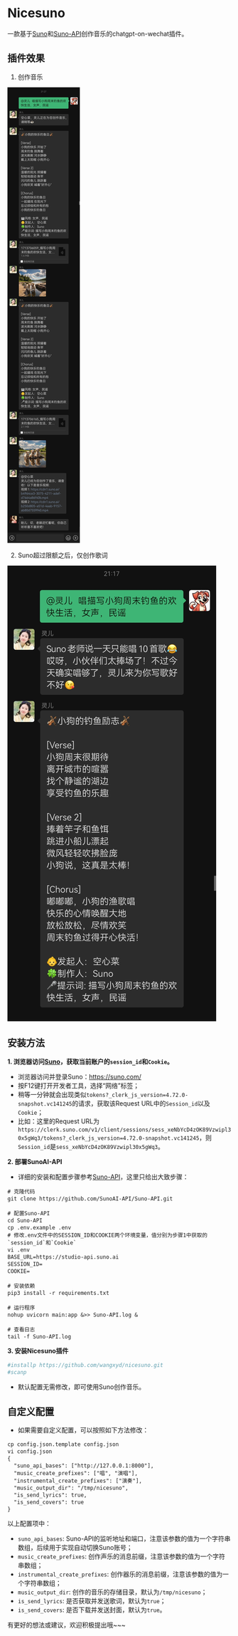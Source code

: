 # Nicesuno

一款基于[Suno](https://suno.com/)和[Suno-API](https://github.com/SunoAI-API/Suno-API)创作音乐的chatgpt-on-wechat插件。

## 插件效果

1. 创作音乐

![创作音乐](./images/创作音乐.jpg)

2. Suno超过限额之后，仅创作歌词

![创作歌词](./images/创作歌词.jpg)

## 安装方法

**1. 浏览器访问[Suno](https://suno.com/)，获取当前账户的`session_id`和`Cookie`。**

+ 浏览器访问并登录Suno：https://suno.com/
+ 按F12键打开开发者工具，选择“网络”标签；
+ 稍等一分钟就会出现类似`tokens?_clerk_js_version=4.72.0-snapshot.vc141245`的请求，获取该Request URL中的`Session_id`以及`Cookie`；
+ 比如：这里的Request URL为`https://clerk.suno.com/v1/client/sessions/sess_xeNbYcD4zOK89Vzwipl30x5gWq3/tokens?_clerk_js_version=4.72.0-snapshot.vc141245`，则`Session_id`是`sess_xeNbYcD4zOK89Vzwipl30x5gWq3`。

**2. 部署SunoAI-API**

+ 详细的安装和配置步骤参考[Suno-API](https://github.com/SunoAI-API/Suno-API)，这里只给出大致步骤：
```shell
# 克隆代码
git clone https://github.com/SunoAI-API/Suno-API.git

# 配置Suno-API
cd Suno-API
cp .env.example .env
# 修改.env文件中的SESSION_ID和COOKIE两个环境变量，值分别为步骤1中获取的`session_id`和`Cookie`
vi .env
BASE_URL=https://studio-api.suno.ai
SESSION_ID=
COOKIE=

# 安装依赖
pip3 install -r requirements.txt

# 运行程序
nohup uvicorn main:app &>> Suno-API.log &

# 查看日志
tail -f Suno-API.log
```

**3. 安装Nicesuno插件**

```sh
#installp https://github.com/wangxyd/nicesuno.git
#scanp
```
+ 默认配置无需修改，即可使用Suno创作音乐。

## 自定义配置

+ 如果需要自定义配置，可以按照如下方法修改：
```shell
cp config.json.template config.json
vi config.json
{
  "suno_api_bases": ["http://127.0.0.1:8000"],
  "music_create_prefixes": ["唱", "演唱"],
  "instrumental_create_prefixes": ["演奏"],
  "music_output_dir": "/tmp/nicesuno",
  "is_send_lyrics": true,
  "is_send_covers": true
}
```

以上配置项中：

- `suno_api_bases`: Suno-API的监听地址和端口，注意该参数的值为一个字符串数组，后续用于实现自动切换Suno账号；
- `music_create_prefixes`: 创作声乐的消息前缀，注意该参数的值为一个字符串数组；
- `instrumental_create_prefixes`: 创作器乐的消息前缀，注意该参数的值为一个字符串数组；
- `music_output_dir`: 创作的音乐的存储目录，默认为`/tmp/nicesuno`；
- `is_send_lyrics`: 是否获取并发送歌词，默认为`true`；
- `is_send_covers`: 是否下载并发送封面，默认为`true`。

有更好的想法或建议，欢迎积极提出哦~~~